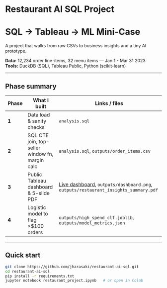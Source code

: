 # Restaurant AI SQL Project  
# SQL → Tableau → ML Mini-Case

A project that walks from raw CSVs to business insights and a tiny AI prototype.

**Data:** 12,234 order line-items, 32 menu items — Jan 1 - Mar 31 2023  
**Tools:** DuckDB (SQL), Tableau Public, Python (scikit-learn)

---

## Phase summary

| Phase | What I built | Links / files |
|-------|--------------|---------------|
| **1** | Data load & sanity checks | `analysis.sql` |
| **2** | SQL CTE join, top-seller window fn, margin calc | `analysis.sql`, `outputs/order_items.csv` |
| **3** | Public Tableau dashboard & 5-slide PDF | [Live dashboard](<https://public.tableau.com/views/restaurant_ai_sqlproject/RestaurantInsights?:language=en-US&:sid=&:redirect=auth&:display_count=n&:origin=viz_share_link>), `outputs/dashboard.png`, `outputs/restaurant_insights_summary.pdf` |
| **4** | Logistic model to flag >\$100 orders | `outputs/high_spend_clf.joblib`, `outputs/model_metrics.json` |

---

## Quick start

```bash
git clone https://github.com/jharasaki/restaurant-ai-sql.git
cd restaurant-ai-sql
pip install -r requirements.txt
jupyter notebook restaurant_project.ipynb   # or open in Colab
